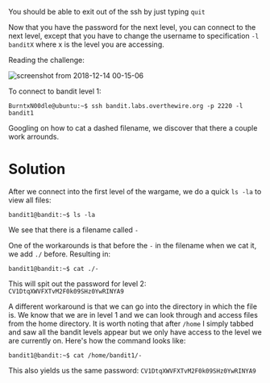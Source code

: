 You should be able to exit out of the ssh by just typing ```quit```

Now that you have the password for the next level, you can connect to the next level, except
that you have to change the username to specification ```-l banditX``` where x is the level you are
accessing. 

Reading the challenge:

![screenshot from 2018-12-14 00-15-06](https://user-images.githubusercontent.com/41026969/49984282-6b19c280-ff35-11e8-84ce-70be47325c2a.png)

To connect to bandit level 1:
```
BurntxN00dle@ubuntu:~$ ssh bandit.labs.overthewire.org -p 2220 -l bandit1
```

Googling on how to cat a dashed filename, we discover that there a couple work arrounds.

# Solution

After we connect into the first level of the wargame, we do a quick ```ls -la``` to view all files:
```
bandit1@bandit:~$ ls -la
```

We see that there is a filename called ```-```

One of the workarounds is that before the ```-``` in the filename when we cat it, we add ```./``` before. Resulting in:
```
bandit1@bandit:~$ cat ./- 
```

This will spit out the password for level 2: ```CV1DtqXWVFXTvM2F0k09SHz0YwRINYA9```

A different workaround is that we can go into the directory in which the file is. We know that we are in level 1 and
we can look through and access files from the home directory. It is worth noting that after ```/home``` I simply tabbed and saw
all the bandit levels appear but we only have access to the level we are currently on. Here's how the command looks like:

```
bandit1@bandit:~$ cat /home/bandit1/-
```

This also yields us the same password: ```CV1DtqXWVFXTvM2F0k09SHz0YwRINYA9```
